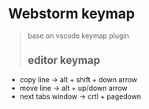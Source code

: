 # Webstorm keymap

>base on vscode keymap plugin
>
>## editor keymap
* copy line -> alt + shift + down arrow
* move line -> alt + up/down arrow
* next tabs window -> crtl + pagedown
